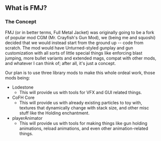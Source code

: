 ## What is FMJ?
### The Concept
FMJ (or in better terms, Full Metal Jacket) was originally going to be a fork of popular mod CGM (Mr. Crayfish's Gun Mod), we (being me and squoshi) decided that we would instead start from the ground up -- code from scratch. The mod would have Unturned-styled gunplay and gun customization with all sorts of little special things like enforcing blast jumping, more bullet variants and extended mags, compat with other mods, and whatever I can think of; after all, it's just a concept.

Our plan is to use three library mods to make this whole ordeal work, those mods being:
- Lodestone
    - This will provide us with tools for VFX and GUI related things.
- CoFH Core
    - This will provide us with already existing particles to toy with, textures that dynamically change with stack size, and other misc stuff like the Holding enchantment.
- playerAnimator
    - This will provide us with tools for making things like gun holding animations, reload animations, and even other animation-related things.
